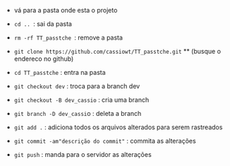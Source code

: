 * vá para a pasta onde esta o projeto
* `cd .. `: sai da pasta
* `rm -rf TT_passtche `: remove a pasta

* `git clone https://github.com/cassiowt/TT_passtche.git`
** (busque o endereco no github)
* `cd TT_passtche` : entra na pasta
* `git checkout dev` : troca para a branch dev
* `git checkout -B dev_cassio`  : cria uma branch
* `git branch -D dev_cassi`o : deleta a branch
* `git add .` : adiciona todos os arquivos alterados para serem rastreados
* `git commit -am"descrição do commit"` : commita as alterações
* `git push` : manda para o servidor as alterações